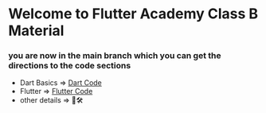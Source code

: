 # Welcome to Flutter Academy Class B Material

### you are now in the main branch which you can get the directions to the code sections

* Dart Basics => [Dart Code](https://github.com/elshafee/flutterClassB/tree/dart)
* Flutter => [Flutter Code](https://github.com/elshafee/flutterClassB/tree/flutter)
* other details => 🚧🛠
